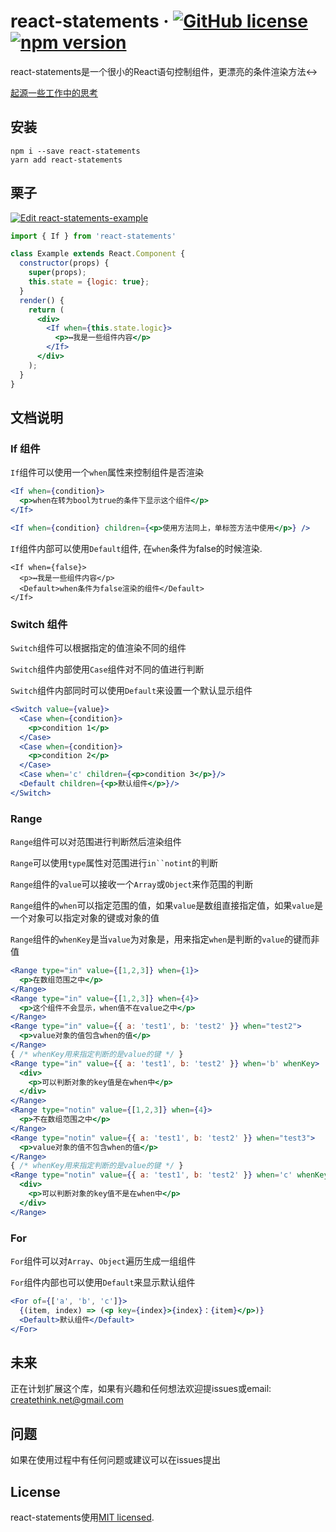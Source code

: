 # react-statements &middot; [![GitHub license](https://img.shields.io/badge/license-MIT-blue.svg)](https://github.com/monsterooo/react-statements/blob/master/LICENSE) [![npm version](https://img.shields.io/npm/v/react-statements.svg?style=flat)](https://www.npmjs.com/package/react-statements)

react-statements是一个很小的React语句控制组件，更漂亮的条件渲染方法↔️

[起源一些工作中的思考](https://juejin.im/post/5b2b99d2e51d455892718a40)

## 安装

```shell
npm i --save react-statements
yarn add react-statements
```

## 栗子

[![Edit react-statements-example](https://codesandbox.io/static/img/play-codesandbox.svg)](https://codesandbox.io/s/04rjj3xvnn)

```jsx
import { If } from 'react-statements'

class Example extends React.Component {
  constructor(props) {
    super(props);
    this.state = {logic: true};
  }
  render() {
    return (
      <div>
        <If when={this.state.logic}>
          <p>↔️我是一些组件内容</p>
        </If>
      </div>
    );
  }
}
```

## 文档说明

### If 组件

`If`组件可以使用一个`when`属性来控制组件是否渲染

```jsx
<If when={condition}>
  <p>when在转为bool为true的条件下显示这个组件</p>
</If>

<If when={condition} children={<p>使用方法同上，单标签方法中使用</p>} />
```

`If`组件内部可以使用`Default`组件, 在`when`条件为false的时候渲染.

```
<If when={false}>
  <p>↔️我是一些组件内容</p>
  <Default>when条件为false渲染的组件</Default>
</If>
```

### Switch 组件

`Switch`组件可以根据指定的值渲染不同的组件

`Switch`组件内部使用`Case`组件对不同的值进行判断

`Switch`组件内部同时可以使用`Default`来设置一个默认显示组件

```jsx
<Switch value={value}>
  <Case when={condition}>
    <p>condition 1</p>
  </Case>
  <Case when={condition}>
    <p>condition 2</p>
  </Case>
  <Case when='c' children={<p>condition 3</p>}/>
  <Default children={<p>默认组件</p>}/>
</Switch>
```

### Range

`Range`组件可以对范围进行判断然后渲染组件

`Range`可以使用`type`属性对范围进行`in``notint`的判断

`Range`组件的`value`可以接收一个`Array`或`Object`来作范围的判断

`Range`组件的`when`可以指定范围的值，如果`value`是数组直接指定值，如果`value`是一个对象可以指定对象的键或对象的值

`Range`组件的`whenKey`是当`value`为对象是，用来指定`when`是判断的`value`的键而非值

```jsx
<Range type="in" value={[1,2,3]} when={1}>
  <p>在数组范围之中</p>
</Range>
<Range type="in" value={[1,2,3]} when={4}>
  <p>这个组件不会显示，when值不在value之中</p>
</Range>
<Range type="in" value={{ a: 'test1', b: 'test2' }} when="test2">
  <p>value对象的值包含when的值</p>
</Range>
{ /* whenKey用来指定判断的是value的键 */ }
<Range type="in" value={{ a: 'test1', b: 'test2' }} when='b' whenKey>
  <div>
    <p>可以判断对象的key值是在when中</p>
  </div>
</Range>
<Range type="notin" value={[1,2,3]} when={4}>
  <p>不在数组范围之中</p>
</Range>
<Range type="notin" value={{ a: 'test1', b: 'test2' }} when="test3">
  <p>value对象的值不包含when的值</p>
</Range>
{ /* whenKey用来指定判断的是value的键 */ }
<Range type="notin" value={{ a: 'test1', b: 'test2' }} when='c' whenKey>
  <div>
    <p>可以判断对象的key值不是在when中</p>
  </div>
</Range>
```

### For

`For`组件可以对`Array`、`Object`遍历生成一组组件

`For`组件内部也可以使用`Default`来显示默认组件

```jsx
<For of={['a', 'b', 'c']}>
  {(item, index) => (<p key={index}>{index}：{item}</p>)}
  <Default>默认组件</Default>
</For>
```

## 未来

正在计划扩展这个库，如果有兴趣和任何想法欢迎提issues或email: createthink.net@gmail.com

## 问题

如果在使用过程中有任何问题或建议可以在issues提出

## License

react-statements使用[MIT licensed](./LICENSE).
